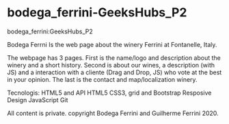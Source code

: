 # bodega_ferrini-GeeksHubs_P2
bodega_ferrini:GeeksHubs_P2

Bodega Ferrni
Is the web page about the winery Ferrini at Fontanelle, Italy.

The webpage has 3 pages.
First is the name/logo and description about the winery and a short history.
Second is about our wines, a description (with JS) and a interaction with a cliente (Drag and Drop, JS) who vote at the best in your opinion.
The last is the contact and map/localization winery.

Tecnologis:
HTML5 and API HTML5
CSS3, grid and Bootstrap
Resposive Design
JavaScript
Git

All content is private.
copyright Bodega Ferrini and 
Guilherme Ferrini 2020.


